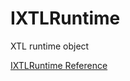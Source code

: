 # IXTLRuntime

XTL runtime object

[IXTLRuntime Reference](https://ruby-doc.org/stdlib-2.6/libdoc/win32ole/rdoc/IXTLRuntime.html)